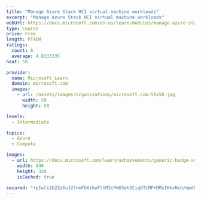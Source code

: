 ```yaml
---
title: "Manage Azure Stack HCI virtual machine workloads"
excerpt: "Manage Azure Stack HCI virtual machine workloads"
webUrl: https://docs.microsoft.com/en-us/learn/modules/manage-azure-stack-hci-virtual-machine-workloads/
type: course
price: Free
length: PT46M
ratings:
  count: 6
  average: 4.8333335
heat: 50

provider:
  name: Microsoft Learn
  domain: microsoft.com
  images:
    - url: /assets/images/organizations/microsoft.com-50x50.jpg
      width: 50
      height: 50

levels:
  - Intermediate

topics:
  - Azure
  - Compute

images:
  - url: https://docs.microsoft.com/learn/achievements/generic-badge-social.png
    width: 640
    height: 320
    isCached: true

secured: "+pIwli2b2Ze6uJ27nmFGXihwFlhMIcPmD3eh2Ciq6TLMP+DMsIKkxNcU/mpdRLZj4fj1Fbu9t1+xFwdnyk75iYDTgmvsT8QjGkKNeq17HZ5j6dJpseTuCPnKH1OtuQEYZ5wwyYmqNj4uTDiD94YLOdEtYE0AdrAR/IsgsojqTixGMHpW6nuTmysn0jWuzvpyR5jfQ8s4cmHeHBc5srGCbUTEqbCcXSULiX0VQs4In0SGMql5TOE+p0PfMLcUNZlOkOiJvMFC3uPWrmcsKdU+/6UlsWcpQPttAb5Bp5uh9gjqYP1dYAeHlKTfmZGMJcCLN8gGbLHsCA4L9qEYH4FCIhoXUvyzHXk4mvuFmrWj3wtnbtQSEuTXKX6j2S2A/h/hutZKp3jIt2VZcF4wPsPBrrNjhdrfs6EYBg+X5J0jldw=;ygZsSK5U/ZIoj0iHd0PzMQ=="
---
```


